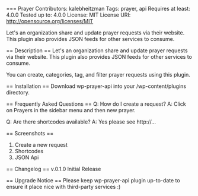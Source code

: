 === Prayer
Contributors: kalebheitzman
Tags: prayer, api
Requires at least: 4.0.0
Tested up to: 4.0.0
License: MIT
License URI: http://opensource.org/licenses/MIT

Let's an organization share and update prayer requests via their website. This plugin also provides JSON feeds for other services to consume.

== Description ==
Let's an organization share and update prayer requests via their website. This plugin also provides JSON feeds for other services to consume.

You can create, categories, tag, and filter prayer requests using this plugin.

== Installation ==
Download wp-prayer-api into your /wp-content/plugins directory.

== Frequently Asked Questions ==
Q: How do I create a request?
A: Click on Prayers in the sidebar menu and then new prayer.

Q: Are there shortcodes available?
A: Yes please see http://...

== Screenshots ==
1. Create a new request
2. Shortcodes
3. JSON Api

== Changelog ==
v.0.1.0 Initial Release

== Upgrade Notice ==
Please keep wp-prayer-api plugin up-to-date to ensure it place nice with third-party services :)